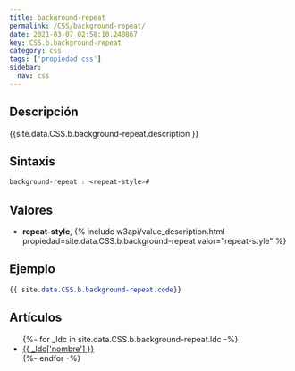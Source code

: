 ```yaml
---
title: background-repeat
permalink: /CSS/background-repeat/
date: 2021-03-07 02:58:10.240867
key: CSS.b.background-repeat
category: css
tags: ['propiedad css']
sidebar: 
  nav: css
---
```


## Descripción
{{site.data.CSS.b.background-repeat.description }}

## Sintaxis
~~~css
background-repeat : <repeat-style>#
~~~

## Valores
* **repeat-style**,  {% include w3api/value_description.html propiedad=site.data.CSS.b.background-repeat valor="repeat-style" %}

## Ejemplo
~~~css
{{ site.data.CSS.b.background-repeat.code}}
~~~

## Artículos
<ul>
{%- for _ldc in site.data.CSS.b.background-repeat.ldc -%}
   <li>
       <a href="{{_ldc['url'] }}">{{ _ldc['nombre'] }}</a>
   </li>
{%- endfor -%}
</ul>
